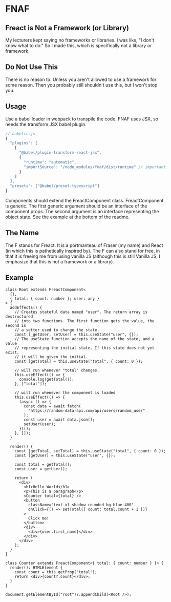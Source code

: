 # FNAF

## Freact is Not a Framework (or Library)

My lecturers kept saying no frameworks or libraries. I was like, "I don't know what to do." So I made this, which is specifically not a library or framework.

## Do Not Use This

There is no reason to. Unless you aren't allowed to use a framework for some reason. Then you probably still shouldn't use this, but I won't stop you.

## Usage

Use a babel loader in webpack to transpile the code. FNAF uses JSX, so needs the transform JSX babel plugin.

```js
// babelrc.js
{
  "plugins": [
    [
      "@babel/plugin-transform-react-jsx",
      {
        "runtime": "automatic",
        "importSource": "/node_modules/fnaf/dist/runtime" // important
      }
    ]
  ],
  "presets": ["@babel/preset-typescript"]
}
```

Components should extend the FreactComponent class. FreactComponent is generic.
The first generic argument should be an interface of the component props. The
second argument is an interface representing the object state. See the example
at the bottom of the readme.

## The Name

The F stands for Freact. It is a portmanteau of Fraser (my name) and React (in
which this is pathetically inspired by). The F can also stand for free, in that
it is freeing me from using vanilla JS (although this is still Vanilla JS, I
emphasize that this is not a framework or a library).

## Example

```tsx
class Root extends FreactComponent<
  {},
  { total: { count: number }; user: any }
> {
  addEffects() {
    // Creates stateful data named "user". The return array is destructured 
    // into two functions. The first function gets the value, the second is 
    // a setter used to change the state.
    const [_getUser, setUser] = this.useState("user", {});
    // The useState function accepts the name of the state, and a value 
    // representing the initial state. If this state does not yet exist, 
    // it will be given the initial.
    const [getTotal] = this.useState("total", { count: 0 });

    // will run whenever "total" changes.
    this.useEffect(() => {
      console.log(getTotal());
    }, ["total"]);

    // will run whenever the component is loaded
    this.useEffect(() => {
      (async () => {
        const data = await fetch(
          "https://random-data-api.com/api/users/random_user"
        );
        const user = await data.json();
        setUser(user);
      })();
    }, []);
  }

  render() {
    const [getTotal, setTotal] = this.useState("total", { count: 0 });
    const [getUser] = this.useState("user", {});

    const total = getTotal();
    const user = getUser();

    return (
      <div>
        <h1>Hello World</h1>
        <p>This is a paragraph</p>
        <Counter total={total} />
        <button
          className="text-xl shadow rounded bg-blue-400"
          onClick={() => setTotal({ count: total.count + 1 })}
        >
          Click me!
        </button>
        <div>
          <div>{user.first_name}</div>
        </div>
      </div>
    );
  }
}

class Counter extends FreactComponent<{ total: { count: number } }> {
  render(): HTMLElement {
    const count = this.getProp("total");
    return <div>{count?.count}</div>;
  }
}

document.getElementById("root")?.appendChild(<Root />);
```
